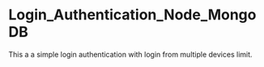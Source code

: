 # Login_Authentication_Node_MongoDB
This a a simple login authentication with login from multiple devices limit.
